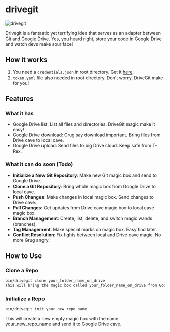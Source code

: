 # drivegit

![drivegit](https://github.com/loftwah/drivegit/assets/19922556/6b63ed33-eaa2-4e50-ab38-99dca48d809f)

Drivegit is a fantastic yet terrifying idea that serves as an adapter between Git and Google Drive. Yes, you heard right, store your code in Google Drive and watch devs make sour face!

## How it works

1. You need a `credentials.json` in root directory. Get it [here](https://developers.google.com/drive/api/v3/quickstart/js).
2. `token.yaml` file also needed in root directory. Don't worry, DriveGit make for you!

## Features

### What it has

- Google Drive list: List all files and directories. DriveGit magic make it easy!
- Google Drive download: Grug say download important. Bring files from Drive cave to local cave.
- Google Drive upload: Send files to big Drive cloud. Keep safe from T-Rex.

### What it can do soon (Todo)

- **Initialize a New Git Repository**: Make new Git magic box and send to Google Drive.
- **Clone a Git Repository**: Bring whole magic box from Google Drive to local cave.
- **Push Changes**: Make changes in local magic box. Send changes to Drive cave.
- **Pull Changes**: Get updates from Drive cave magic box to local cave magic box.
- **Branch Management**: Create, list, delete, and switch magic wands (branches).
- **Tag Management**: Make special marks on magic box. Easy find later.
- **Conflict Resolution**: Fix fights between local and Drive cave magic. No more Grug angry.

## How to Use

### Clone a Repo

```bash
bin/drivegit clone your_folder_name_on_drive
This will bring the magic box called your_folder_name_on_drive from Google Drive cave to local cave (./ by default).
```

### Initialize a Repo

```bash
bin/drivegit init your_new_repo_name
```

This will create a new empty magic box with the name your_new_repo_name and send it to Google Drive cave.

